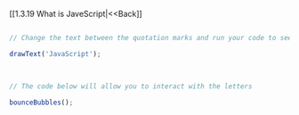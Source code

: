 [[1.3.19 What is JaveScript|<<Back]]

```js

// Change the text between the quotation marks and run your code to see the name of your favorite language animated!

drawText('JavaScript');

  

// The code below will allow you to interact with the letters

bounceBubbles();

```